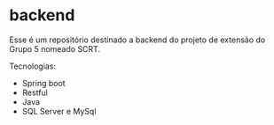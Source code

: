 # backend

Esse é um repositório destinado a backend do projeto de extensão do Grupo 5 nomeado SCRT.

Tecnologias: 

  - Spring boot
  - Restful
  - Java
  - SQL Server e MySql

